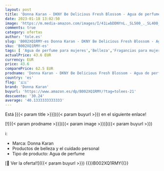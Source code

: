 ```yaml
---
layout: post
title: 'Donna Karan - DKNY Be Delicious Fresh Blossom - Agua de perfume para mujer  50 ml'
date: 2023-01-18 13:02:50
image: 'https://m.media-amazon.com/images/I/41LwbDDNYnL._SL500_._SL400_.jpg'
comments: true
category: ofertas
author: 'tole.es'
slug: 'B002XQ1RMY-es Donna Karan - DKNY Be Delicious Fresh Blossom - Agua de...'
sku: 'B002XQ1RMY-es'
tags: [ 'Agua de perfume para mujeres','Belleza','Fragancias para mujeres','Perfumes y fragancias','agua','de','donna karan','perfume','🇪🇸', ]
actualPrice: 43.6 EUR
currency: EUR
price: 43.6
comparePrice: 62.5 EUR
prodname: 'Donna Karan - DKNY Be Delicious Fresh Blossom - Agua de perfume para mujer  50 ml'
country: 'es'
flag: '🇪🇸'
brand: 'Donna Karan'
buyurl: 'https://www.amazon.es/dp/B002XQ1RMY/?tag=tolees-21'
descuento: '30.24'
average: '40.1333333333333'
---
```


Está [{{< param title >}}]({{< param buyurl >}}) en el siguiente enlace!

[![{{< param prodname >}}]({{< param image >}})]({{< param buyurl >}})

ℹ️:

- Marca: Donna Karan
- Productos de belleza y el cuidado personal
- Tipo de producto: Agua de perfume

[🛒 Ver la oferta!!]({{< param buyurl >}})
{{<world>}}B002XQ1RMY{{</world>}}
